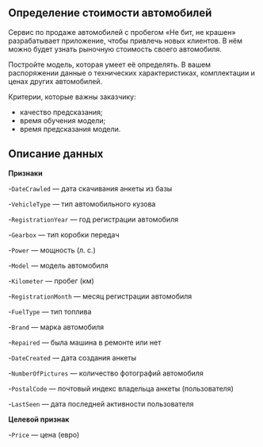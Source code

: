 
## Определение стоимости автомобилей

Сервис по продаже автомобилей с пробегом «Не бит, не крашен» разрабатывает приложение, чтобы привлечь новых клиентов. В нём можно будет узнать рыночную стоимость своего автомобиля.

Постройте модель, которая умеет её определять. В вашем распоряжении данные о технических характеристиках, комплектации и ценах других автомобилей.

Критерии, которые важны заказчику:

- качество предсказания;
- время обучения модели;
- время предсказания модели.

## Описание данных

**Признаки**

-`DateCrawled` — дата скачивания анкеты из базы

-`VehicleType` — тип автомобильного кузова

-`RegistrationYear` — год регистрации автомобиля

-`Gearbox` — тип коробки передач

-`Power` — мощность (л. с.)

-`Model` — модель автомобиля

-`Kilometer` — пробег (км)

-`RegistrationMonth` — месяц регистрации автомобиля

-`FuelType` — тип топлива

-`Brand` — марка автомобиля

-`Repaired` — была машина в ремонте или нет

-`DateCreated` — дата создания анкеты

-`NumberOfPictures` — количество фотографий автомобиля

-`PostalCode` — почтовый индекс владельца анкеты (пользователя)

-`LastSeen` — дата последней активности пользователя

**Целевой признак**

-`Price` — цена (евро)
